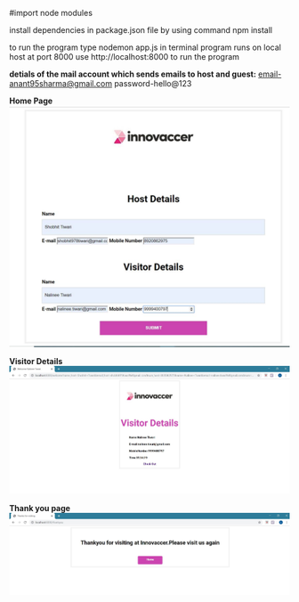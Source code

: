 #import node modules

install dependencies in package.json file by using command npm install

to run the program type nodemon app.js in terminal
program runs on local host at port 8000
use http://localhost:8000 to run the program


**detials of the mail account which sends emails to host and guest:**
email-anant95sharma@gmail.com
password-hello@123



**Home Page**
![alt text](https://github.com/shobhu98/Invc/blob/master/home.JPG)


**Visitor Details**
![alt_text](https://github.com/shobhu98/Invc/blob/master/visitor%20details.JPG)


**Thank you page**
![alt_text](https://github.com/shobhu98/Invc/blob/master/thankyou.JPG)
